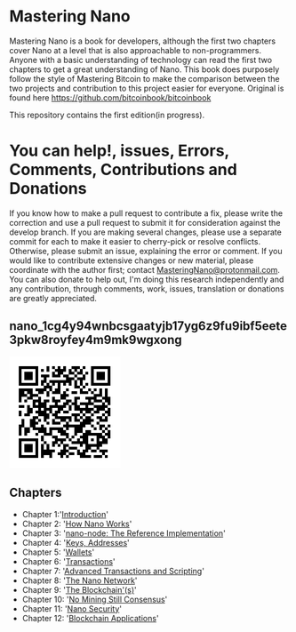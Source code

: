 # Mastering Nano
Mastering Nano is a book for developers, although the first two chapters cover Nano at a level that is also approachable to non-programmers. Anyone with a basic understanding of technology can read the first two chapters to get a great understanding of Nano.
This book does purposely follow the style of Mastering Bitcoin to make the comparison between the two projects and contribution to this project easier for everyone.
Original is found here https://github.com/bitcoinbook/bitcoinbook

This repository contains the first edition(in progress).

# You can help!, issues, Errors, Comments, Contributions and Donations
If you know how to make a pull request to contribute a fix, please write the correction and use a pull request to submit it for consideration against the develop branch. If you are making several changes, please use a separate commit for each to make it easier to cherry-pick or resolve conflicts. Otherwise, please submit an issue, explaining the error or comment. If you would like to contribute extensive changes or new material, please coordinate with the author first; contact MasteringNano@protonmail.com.
You can also donate to help out, I'm doing this research independently and any contribution, through comments, work, issues, translation or donations are greatly appreciated.
## nano_1cg4y94wnbcsgaatyjb17yg6z9fu9ibf5eete3pkw8royfey4m9mk9wgxong

![nanoDonationWallet](nanoWallet.png)

## Chapters 
+ Chapter 1:'[Introduction](https://github.com/MasteringNano/-Mastering-Nano/blob/master/Introduction)'
+ Chapter 2: '[How Nano Works](https://github.com/MasteringNano/-Mastering-Nano/master/HowNanoWorks)'
+ Chapter 3: '[nano-node: The Reference Implementation](https://github.com/MasteringNano/-Mastering-Nano/blob/master/NanoNode)'
+ Chapter 4: '[Keys, Addresses](https://github.com/MasteringNano/-Mastering-Nano/blob/master/KeysAdresses)'
+ Chapter 5: '[Wallets](https://github.com/MasteringNano/-Mastering-Nano/blob/master/Wallets)'
+ Chapter 6: '[Transactions](https://github.com/MasteringNano/-Mastering-Nano/blob/master/Transactions)'
+ Chapter 7: '[Advanced Transactions and Scripting](https://github.com/MasteringNano/-Mastering-Nano/blob/master/Advanced)'
+ Chapter 8: '[The Nano Network](https://github.com/MasteringNano/-Mastering-Nano/blob/master/TheNanoNetwork)'
+ Chapter 9: '[The Blockchain'(s)](https://github.com/MasteringNano/-Mastering-Nano/blob/TheBlockchains)'
+ Chapter 10: '[No Mining Still Consensus](https://github.com/MasteringNano/-Mastering-Nano/blob/master/NoMiningStillConcensus)'
+ Chapter 11: '[Nano Security](https://github.com/MasteringNano/-Mastering-Nano/blob/master/NanoSecurity)'
+ Chapter 12: '[Blockchain Applications](https://github.com/MasteringNano/-Mastering-Nano/blob/master/BlockChainApplications)'

